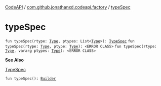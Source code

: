 [CodeAPI](../index.md) / [com.github.jonathanxd.codeapi.factory](index.md) / [typeSpec](.)

# typeSpec

`fun typeSpec(rtype: `[`Type`](http://docs.oracle.com/javase/6/docs/api/java/lang/reflect/Type.html)`, ptypes: List<`[`Type`](http://docs.oracle.com/javase/6/docs/api/java/lang/reflect/Type.html)`>): `[`TypeSpec`](../com.github.jonathanxd.codeapi.base/-type-spec/index.md)
`fun typeSpec(rtype: `[`Type`](http://docs.oracle.com/javase/6/docs/api/java/lang/reflect/Type.html)`, ptype: `[`Type`](http://docs.oracle.com/javase/6/docs/api/java/lang/reflect/Type.html)`): <ERROR CLASS>`
`fun typeSpec(rtype: `[`Type`](http://docs.oracle.com/javase/6/docs/api/java/lang/reflect/Type.html)`, vararg ptypes: `[`Type`](http://docs.oracle.com/javase/6/docs/api/java/lang/reflect/Type.html)`): <ERROR CLASS>`

**See Also**

[TypeSpec](../com.github.jonathanxd.codeapi.base/-type-spec/index.md)

`fun typeSpec(): `[`Builder`](../com.github.jonathanxd.codeapi.base/-type-spec/-builder/index.md)